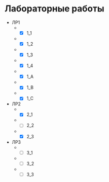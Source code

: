 # Лабораторные работы
+ ЛР1
  + - [x] 1_1
  + - [x] 1_2
  + - [x] 1_3
  + - [x] 1_4
  + - [x] 1_A
  + - [x] 1_B
  + - [x] 1_C
+ ЛР2
  + - [x] 2_1
  + - [ ] 2_2
  + - [x] 2_3
+ ЛР3
  + - [ ] 3_1
  + - [ ] 3_2
  + - [ ] 3_3
